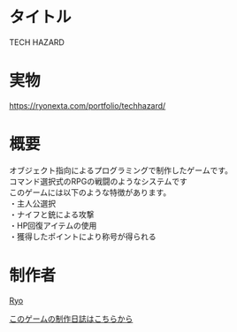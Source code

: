 # タイトル
TECH HAZARD

# 実物
https://ryonexta.com/portfolio/techhazard/

# 概要
オブジェクト指向によるプログラミングで制作したゲームです。<br>
コマンド選択式のRPGの戦闘のようなシステムです<br>
このゲームには以下のような特徴があります。<br>
・主人公選択<br>
・ナイフと銃による攻撃<br>
・HP回復アイテムの使用<br>
・獲得したポイントにより称号が得られる<br>

# 制作者
[Ryo](https://github.com/Ryo-the-Dog/)<br>

[このゲームの制作日誌はこちらから](https://ryonexta.com/tech-hazard%e3%81%ae%e5%88%b6%e4%bd%9c%e5%b7%a5%e7%a8%8b%e3%83%bcphp%e3%82%aa%e3%83%96%e3%82%b8%e3%82%a7%e3%82%af%e3%83%88%e6%8c%87%e5%90%91%e3%82%a2%e3%82%a6%e3%83%88%e3%83%97%e3%83%83%e3%83%88)

